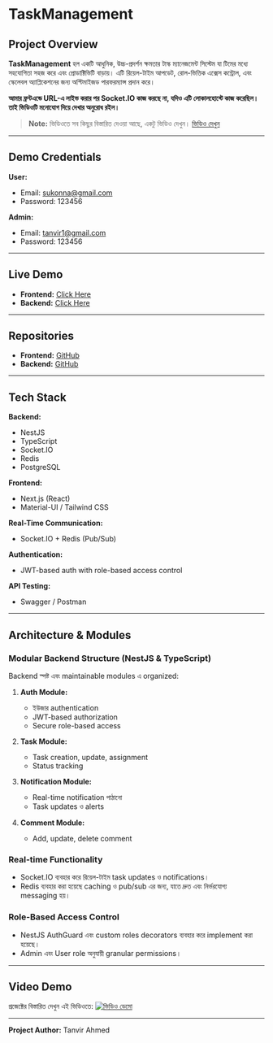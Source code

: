 # TaskManagement

## Project Overview

**TaskManagement** হল একটি আধুনিক, উচ্চ-প্রদর্শন ক্ষমতার টাস্ক ম্যানেজমেন্ট সিস্টেম যা টিমের মধ্যে সহযোগিতা সহজ করে এবং প্রোডাক্টিভিটি বাড়ায়। এটি রিয়েল-টাইম আপডেট, রোল-ভিত্তিক এক্সেস কন্ট্রোল, এবং স্কেলেবল অ্যাপ্লিকেশনের জন্য অপ্টিমাইজড পারফরম্যান্স প্রদান করে।

**আমার ফ্রন্টএন্ডে URL-এ লাইভ করার পর Socket.IO কাজ করছে না, যদিও এটি লোকালহোস্টে কাজ করেছিল। তাই ভিডিওটি মনোযোগ দিয়ে দেখার অনুরোধ রইল।**

> **Note:** ভিডিওতে সব কিছুর বিস্তারিত দেওয়া আছে, একটু ভিডিও দেখুন।
> [ভিডিও দেখুন](https://drive.google.com/file/d/1asd4wH5QmOYJHK7x_QSt4t52xs-k2DJg/view?usp=drive_link)

---

## Demo Credentials

**User:**

* Email: [sukonna@gmail.com](mailto:sukonna@gmail.com)
* Password: 123456

**Admin:**

* Email: [tanvir1@gmail.com](mailto:tanvir1@gmail.com)
* Password: 123456

---

## Live Demo

* **Frontend:** [Click Here](https://taskmanagement-frontend-ten.vercel.app)
* **Backend:** [Click Here](https://nestjs-task-production-09a2.up.railway.app/)

---

## Repositories

* **Frontend:** [GitHub](https://github.com/Tanvir286/taskmanagement_frontend)
* **Backend:** [GitHub](https://github.com/Tanvir286/taskmanagement)

---

## Tech Stack

**Backend:**

* NestJS
* TypeScript
* Socket.IO
* Redis
* PostgreSQL

**Frontend:**

* Next.js (React)
* Material-UI / Tailwind CSS

**Real-Time Communication:**

* Socket.IO + Redis (Pub/Sub)

**Authentication:**

* JWT-based auth with role-based access control

**API Testing:**

* Swagger / Postman

---

## Architecture & Modules

### Modular Backend Structure (NestJS & TypeScript)

Backend স্পষ্ট এবং maintainable modules এ organized:

1. **Auth Module:**

   * ইউজার authentication
   * JWT-based authorization
   * Secure role-based access

2. **Task Module:**

   * Task creation, update, assignment
   * Status tracking

3. **Notification Module:**

   * Real-time notification পাঠানো
   * Task updates ও alerts

4. **Comment Module:**

   * Add, update, delete comment

### Real-time Functionality

* Socket.IO ব্যবহার করে রিয়েল-টাইম task updates ও notifications।
* Redis ব্যবহার করা হয়েছে caching ও pub/sub এর জন্য, যাতে দ্রুত এবং নির্ভরযোগ্য messaging হয়।

### Role-Based Access Control

* NestJS AuthGuard এবং custom roles decorators ব্যবহার করে implement করা হয়েছে।
* Admin এবং User role অনুযায়ী granular permissions।

---

## Video Demo

প্রজেক্টের বিস্তারিত দেখুন এই ভিডিওতে:
[![ভিডিও ডেমো](https://img.youtube.com/vi/1asd4wH5QmOYJHK7x_QSt4t52xs-k2DJg/0.jpg)](https://drive.google.com/file/d/1asd4wH5QmOYJHK7x_QSt4t52xs-k2DJg/view?usp=drive_link)

---

**Project Author:** Tanvir Ahmed
